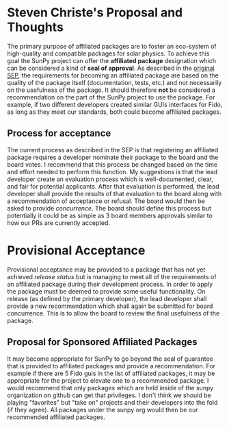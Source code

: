 # Steven Christe's Proposal and Thoughts

The primary purpose of affiliated packages are to foster an eco-system of high-quality and compatible packages for solar physics. To achieve this goal the SunPy project can offer the **affiliated package** designation which can be considered a kind of **seal of approval**. As described in the [original SEP](https://github.com/sunpy/sunpy-SEP/blob/master/SEP-0004.md), the requirements for becoming an affiliated package are based on the quality of the package itself (documentation, tests, etc.) and not necessarily on the usefulness of the package. It should therefore **not** be considered a recommendation on the part of the SunPy project to use the package. For example, if two different developers created similar GUIs interfaces for Fido, as long as they meet our standards, both could become affiliated packages.

## Process for acceptance
The current process as described in the SEP is that registering an affiliated package requires a developer nominate their package to the board and the board votes. I recommend that this process be changed based on the time and effort needed to perform this function. My suggestions is that the lead developer create an evaluation process which is well-documented, clear, and fair for potential applicants. After that evaluation is performed, the lead developer shall provide the results of that evaluation to the board along with a recommendation of acceptance or refusal. The board would then be asked to provide _concurrence_. The board should define this process but potentially it could be as simple as 3 board members approvals similar to how our PRs are currently accepted.

# Provisional Acceptance
Provisional acceptance may be provided to a package that has not yet achieved *release status* but is managing to meet all of the requirements of an affiliated package during their development process. In order to apply the package must be deemed to provide some useful functionality. On release (as defined by the primary developer), the lead developer shall provide a new recommendation which shall again be submitted for board concurrence. This is to allow the board to review the final usefulness of the package.

## Proposal for Sponsored Affiliated Packages
It may become appropriate for SunPy to go beyond the seal of guarantee that is provided to affiliated packages and provide a recommendation. For example if there are 5 Fido guis in the list of affiliated packages, it may be appropriate for the project to elevate one to a recommended package. I would recommend that only packages which are held inside of the sunpy organization on github can get that privileges. I don't think we should be playing "favorites" but "take on" projects and their developers into the fold (if they agree). All packages under the sunpy org would then be our recommended affiliated packages.